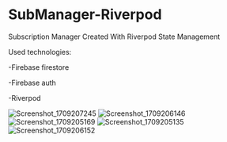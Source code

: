 # SubManager-Riverpod
 Subscription Manager Created With Riverpod State Management
 
Used technologies:

-Firebase firestore

-Firebase auth

-Riverpod


![Screenshot_1709207245](https://github.com/yasinatagun/SubManager-Riverpod/assets/4943407/2b6db9a3-3310-48ec-a51f-410e6798dea7)
![Screenshot_1709206146](https://github.com/yasinatagun/SubManager-Riverpod/assets/4943407/854ddcbc-f8fe-45cf-a276-dbe91848a64d)
![Screenshot_1709205169](https://github.com/yasinatagun/SubManager-Riverpod/assets/4943407/25ecbd0f-2dc2-4782-ae3b-ae2a420ae438)
![Screenshot_1709205135](https://github.com/yasinatagun/SubManager-Riverpod/assets/4943407/c7c54fb1-f8e5-421f-af41-2f23f385b6d8)
![Screenshot_1709206152](https://github.com/yasinatagun/SubManager-Riverpod/assets/4943407/61433f3f-5a2d-46b1-aeed-f4f3fac78069)
